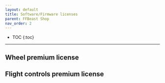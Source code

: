 ```yaml
---
layout: default
title: Software/Firmware licenses
parent: FFBeast Shop
nav_order: 2
---
```


- TOC 
{:toc}

---

## Wheel premium license

## Flight controls premium license